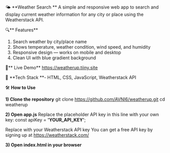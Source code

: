 🌤️ **Weather Search **
A simple and responsive web app to search and display current weather information for any city or place using the Weatherstack API.

🔍** Features**

1) Search weather by city/place name
2) Shows temperature, weather condition, wind speed, and humidity
3) Responsive design — works on mobile and desktop
4) Clean UI with blue gradient background

🚀** Live Demo**
https://weatherup.tiiny.site

🔧 **Tech Stack **- HTML, CSS, JavaScript, Weatherstack API

🛠️ **How to Use**

**1) Clone the repository**
git clone https://github.com/AVNI6/weatherup.git
cd weatherup

**2) Open app.js**
Replace the placeholder API key in this line with your own key:
const apiKey = **'YOUR_API_KEY'**; 

Replace with your Weatherstack API key
You can get a free API key by signing up at https://weatherstack.com/

**3) Open index.html in your browser**

